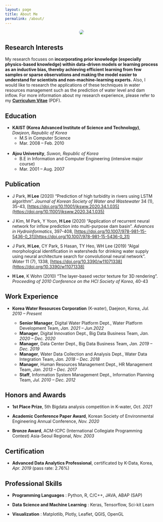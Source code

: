 ```yaml
---
layout: page
title: About Me
permalink: /about/
---
```

<p align="center">
<img style="border: 0px solid gray;border-radius: 20px;-moz-border-radius: 20px;-khtml-border-radius: 20px;-webkit-border-radius: 20px;" 
     src="https://hyunholee26.github.io/assets/images/mypic.png"/> </p>

<p style="font-size:16px;">

## Research Interests

My research focuses on **incorporating prior knowledge (especially physics-based knowledge) within data-driven models or learning process as an inductive bias, thereby achieving efficient learning from few samples or sparse observations and making the model easier to understand for scientists and non-machine-learning experts.** Also, I would like to research the applications of these techniques in water resources management such as the prediction of water level and dam inflow. For more information about my research experience, please refer to my **[Curriculum Vitae](https://hyunholee26.github.io/assets/files/cv_lhh_Feb_2022.pdf)** (PDF).


## Education

 - **KAIST (Korea Advanced Institute of Science and Technology)**, *Daejeon, Republic of Korea*
   + M.S in Computer Science
   + Mar. 2008 – Feb. 2010 
   <br/><br/>
 - **Ajou University**, *Suwon, Republic of Korea*
   + B.E in Information and Computer Engineering (intensive major course)
   + Mar. 2001 – Aug. 2007 


## Publication

 - J Park, **H Lee** (2020) “Prediction of high turbidity in rivers using LSTM algorithm”. *Journal of Korean Society of Water and Wastewater* 34 (1), 35-43, [https://doi.org/10.11001/jksww.2020.34.1.035](https://doi.org/10.11001/jksww.2020.34.1.035)
 
 - J Kim, M Park, Y Yoon, **H Lee** (2020) “Application of recurrent neural network for inflow prediction into multi-purpose dam basin”. *Advances in Hydroinformatics*, 397-408, [https://doi.org/10.1007/978-981-15-5436-0_31](https://doi.org/10.1007/978-981-15-5436-0_31)
 
 - J Park, **H Lee**, CY Park, S Hasan, TY Heo, WH Lee (2019) “Algal morphological identification in watersheds for drinking water supply using neural architecture search for convolutional neural network”. *Water* 11 (7), 1338, [https://doi.org/10.3390/w11071338](https://doi.org/10.3390/w11071338)
 
 - **H Lee**, K Wohn (2010) “The layer-based vector texture for 3D rendering”. *Proceeding of 2010 Conference on the HCI Society of Korea*, 40-43


## Work Experience
 - **Korea Water Resources Corporation** (K-water), Daejeon, Korea, *Jul. 2010 – Present*
 
   + **Senior Manager**, Digital Water Platform Dept., Water Platform Development Team, *Jan. 2021 – Jun.2022*
   + **Manager**, Digital Innovation Dept., Big Data Business Team, *Jan. 2020 – Dec. 2020*
   + **Manager**, Data Center Dept., Big Data Business Team, *Jan. 2019 – Dec. 2019*
   + **Manager**, Water Data Collection and Analysis Dept., Water Data Integration Team, *Jan. 2018 – Dec. 2018*
   + **Manager**, Human Resources Management Dept., HR Management Team, *Jan. 2013 – Dec. 2017*
   + **Staff**, Information System Management Dept., Information Planning Team, *Jul. 2010 – Dec. 2012*


## Honors and Awards
 - **1st Place Prize**, 5th Bigdata analysis competition in K-water, *Oct. 2021*
 
 - **Academic Conference Paper Award**, Korean Society of Environmental Engineering Annual Conference, *Nov. 2020*

 - **Bronze Award**, ACM-ICPC (International Collegiate Programming Contest) Asia-Seoul Regional, *Nov. 2003*


## Certification
 - **Advanced Data Analytics Professional**, certificated by K-Data, Korea, *Apr. 2019* (pass rate: 2.76%)


## Professional Skills

 - **Programming Languages** : Python, R, C/C++, JAVA, ABAP (SAP)

 - **Data Science and Machine Learning** : Keras, Tensorflow, Sci-kit Learn

 - **Visualization** : Matplotlib, Plotly, Leaflet, QGIS, OpenGL

